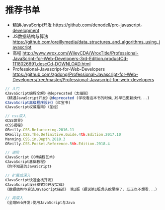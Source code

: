 # 推荐书单

- 精通JavaScript开发 <https://github.com/denodell/pro-javascript-development>
- JS数据结构与算法 <https://github.com/oreillymedia/data_structures_and_algorithms_using_javascript>
- 高程 <http://www.wrox.com/WileyCDA/WroxTitle/Professional-JavaScript-for-Web-Developers-3rd-Edition.productCd-1118026691,descCd-DOWNLOAD.html>
- Professional-Javascript-for-Web-Developers <https://github.com/zgdong/Professional-Javascript-for-Web-Developers/tree/master/Professional-Javascript-for-web-developers>

```javascript
// 入门
《JavaScript编程全解》@deprecated（太细腻）
《精通JavaScript开发》@deprecated (学校看这本书的时候,JS早已更新换代...)
《JavaScript高级程序设计》(红宝书)
《JavaScript权威指南》（圣经）

// css深入
《CSS世界》
《CSS揭秘》
OReilly.CSS.Refactoring.2016.11
OReilly.CSS.The.Definitive.Guide.4th.Edition.2017.10
Manning.CSS.in.Depth.2018.3
OReilly.CSS.Pocket.Reference.5th.Edition.2018.4

// 进阶
《JavaScript DOM编程艺术》
《JavaScript基础教程》
《你不知道的JavaScript》

// 扩展或深入
《JavaScript快速全栈开发》
《JavaScript设计模式和开发实战》
《数据结构与算法JavaScript描述》 第2版（据说第1版虎头蛇尾掉了，反正也不想看...）

// 再深入
《全端Web开发:使用JavaScript与Java
```